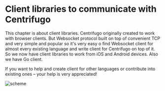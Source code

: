 # Client libraries to communicate with Centrifugo

This chapter is about client libraries. Centrifugo originally created to work with browser clients.
But Websocket protocol built on top of convenient TCP and very simple and popular so it's very easy
o find Websocket client for almost every existing language and write client for Centrifugo on top of it.
So we now have client libraries to work from iOS and Android devices. Also we have Go client.

If you want to help and create client for other languages or contribute into existing ones – your help
is very appreciated!

![scheme](https://raw.githubusercontent.com/centrifugal/documentation/master/assets/images/scheme_client.png)


